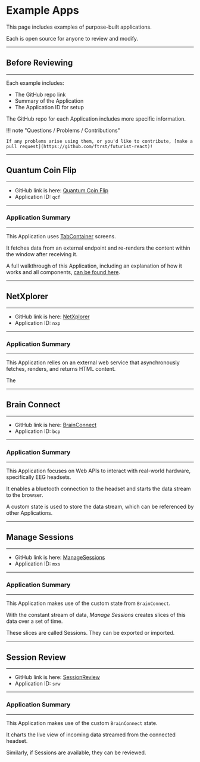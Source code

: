 # Example Apps
This page includes examples of purpose-built applications.

Each is open source for anyone to review and modify.
***
## Before Reviewing
***

Each example includes:

* The GitHub repo link
* Summary of the Application
* The Application ID for setup

The GitHub repo for each Application includes more specific information.

!!! note "Questions / Problems / Contributions"

    If any problems arise using them, or you'd like to contribute, [make a pull request](https://github.com/ftrst/futurist-react)!


***
## Quantum Coin Flip
***

* GitHub link is here: [Quantum Coin Flip](https://github.com/ftrst/futurist-qcf)
* Application ID: ```qcf```

***
### Application Summary
***

This Application uses [TabContainer](../components/tabcontainer.md) screens.

It fetches data from an external endpoint and re-renders the content within the window after receiving it.

A full walkthrough of this Application, including an explanation of how it works and all components, [can be found here](../framework/app_walkthrough.md).
***
## NetXplorer
***

* GitHub link is here: [NetXplorer](https://github.com/ftrst/futurist-nxp)
* Application ID: ```nxp```

***
### Application Summary
***

This Application relies on an external web service that asynchronously fetches, renders, and returns HTML content.

The 

***
## Brain Connect
***

* GitHub link is here: [BrainConnect](https://github.com/ftrst/futurist-nxp)
* Application ID: ```bcp```

***
### Application Summary
***

This Application focuses on Web APIs to interact with real-world hardware, specifically EEG headsets.

It enables a bluetooth connection to the headset and starts the data stream to the browser.

A custom state is used to store the data stream, which can be referenced by other Applications.

***
## Manage Sessions
***

* GitHub link is here: [ManageSessions](https://github.com/ftrst/futurist-nxp)
* Application ID: ```mxs```

***
### Application Summary
***

This Application makes use of the custom state from ```BrainConnect```.

With the constant stream of data, *Manage Sessions* creates slices of this data over a set of time.

These slices are called Sessions. They can be exported or imported.

***
## Session Review
***

* GitHub link is here: [SessionReview](https://github.com/ftrst/futurist-nxp)
* Application ID: ```srw```

***
### Application Summary
***

This Application makes use of the custom ```BrainConnect``` state.

It charts the live view of incoming data streamed from the connected headset.

Similarly, if Sessions are available, they can be reviewed.
